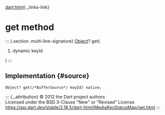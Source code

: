 [dart:html](../../dart-html/dart-html-library){._links-link}

get method
==========

::: {.section .multi-line-signature}
[Object](../../dart-core/object-class)? get(

1.  dynamic keyId

)
:::

Implementation {#source}
--------------

``` {.language-dart data-language="dart"}
Object? get(/*BufferSource*/ keyId) native;
```

::: {._attribution}
© 2012 the Dart project authors\
Licensed under the BSD 3-Clause \"New\" or \"Revised\" License.\
<https://api.dart.dev/stable/2.18.5/dart-html/MediaKeyStatusMap/get.html>
:::
